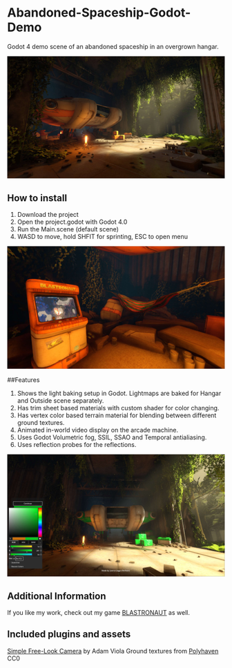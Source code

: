 # Abandoned-Spaceship-Godot-Demo
Godot 4 demo scene of an abandoned spaceship in an overgrown hangar.

![Screenshot](Screenshots/Screenshot1.jpg)

## How to install
1. Download the project
2. Open the project.godot with Godot 4.0
3. Run the Main.scene (default scene)
4. WASD to move, hold SHFIT for sprinting, ESC to open menu

![Screenshot](Screenshots/Screenshot3.jpg)

##Features
1. Shows the light baking setup in Godot. Lightmaps are baked for Hangar and Outside scene separately.
2. Has trim sheet based materials with custom shader for color changing.
3. Has vertex color based terrain material for blending between different ground textures.
4. Animated in-world video display on the arcade machine.
5. Uses Godot Volumetric fog, SSIL, SSAO and Temporal antialiasing.
6. Uses reflection probes for the reflections.

![Screenshot](Screenshots/Screenshot2.jpg)

## Additional Information
If you like my work, check out my game [BLASTRONAUT](https://store.steampowered.com/app/1392650/BLASTRONAUT/) as well.

## Included plugins and assets
[Simple Free-Look Camera](https://github.com/adamviola/simple-free-look-camera) by Adam Viola
Ground textures from [Polyhaven](https://polyhaven.com/textures) CC0